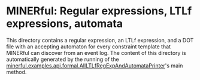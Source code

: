 MINERful: Regular expressions, LTLf expressions, automata
=========================

This directory contains a regular expression, an LTLf expression, and a DOT file with an accepting automaton for every constraint template that MINERful can discover from an event log.
The content of this directory is automatically generated by the running of the [minerful.examples.api.formal.AllLTLfRegExpAndAutomataPrinter](https://github.com/cdc08x/MINERful/blob/master/src/minerful/examples/api/formal/AllLTLfRegExpAndAutomataPrinter.java)'s main method.
